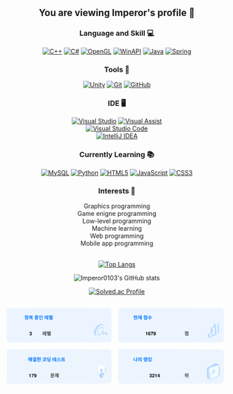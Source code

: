 <div align="center">

## You are viewing Imperor's profile 💾  
### Language and Skill 💻  
[![C++](https://custom-icon-badges.demolab.com/badge/C%2B%2B-%2300599C.svg?logo=cpp2&logoColor=white)](#) 
[![C#](https://custom-icon-badges.demolab.com/badge/C%23-%23239120.svg?logo=cshrp&logoColor=white)](#) 
[![OpenGL](https://custom-icon-badges.demolab.com/badge/OpenGL-%235586A4.svg?logo=opengl&logoColor=white)](#) 
[![WinAPI](https://custom-icon-badges.demolab.com/badge/WinAPI-%234F8A8B.svg?logo=windows&logoColor=white)](#) 
[![Java](https://custom-icon-badges.demolab.com/badge/Java-%23ED8B00.svg?logo=java&logoColor=white)](#) 
[![Spring](https://custom-icon-badges.demolab.com/badge/Spring-%236DB33F.svg?logo=spring&logoColor=white)](#) 
<br/>

### Tools 🔨  
[![Unity](https://custom-icon-badges.demolab.com/badge/Unity-000000.svg?logo=unity&logoColor=white)](#) 
[![Git](https://custom-icon-badges.demolab.com/badge/Git-%23F05032.svg?logo=git&logoColor=white)](#) 
[![GitHub](https://custom-icon-badges.demolab.com/badge/GitHub-181717.svg?logo=github&logoColor=white)](#)
<br/>

### IDE 🖥️ 
[![Visual Studio](https://custom-icon-badges.demolab.com/badge/Visual%20Studio-%235C2D91.svg?logo=visualstudio&logoColor=white)](#) 
[![Visual Assist](https://custom-icon-badges.demolab.com/badge/Visual%20Assist-%23FF6347.svg?logo=visualassist&logoColor=white)](#)
<br/>[![Visual Studio Code](https://custom-icon-badges.demolab.com/badge/Visual%20Studio%20Code-%23007ACC.svg?logo=visualstudiocode&logoColor=white)](#) 
<br/>[![IntelliJ IDEA](https://custom-icon-badges.demolab.com/badge/IntelliJ%20IDEA-%23000080.svg?logo=intellijidea&logoColor=white)](#)
<br/>

### Currently Learning 📚  
[![MySQL](https://custom-icon-badges.demolab.com/badge/MySQL-%234479A1.svg?logo=mysql&logoColor=white)](#) 
[![Python](https://custom-icon-badges.demolab.com/badge/Python-%233776AB.svg?logo=python&logoColor=white)](#) 
[![HTML5](https://custom-icon-badges.demolab.com/badge/HTML5-%23E34F26.svg?logo=html5&logoColor=white)](#) 
[![JavaScript](https://img.shields.io/badge/JavaScript-F7DF1E?logo=javascript&logoColor=black)](#) 
[![CSS3](https://custom-icon-badges.demolab.com/badge/CSS3-%231572B6.svg?logo=css3&logoColor=white)](#) 
<br/>

### Interests 🎯
Graphics programming<br/>
Game enigne programming<br/>
Low-level programming<br/>
Machine learning<br/>
Web programming<br/>
Mobile app programming
<br/><br/>

[![Top Langs](https://github-readme-stats.vercel.app/api/top-langs/?username=Imperor0103&layout=compact)](https://github.com/anuraghazra/github-readme-stats)<br/>

![Imperor0103's GitHub stats](https://github-readme-stats.vercel.app/api?username=Imperor0103&theme=chartreuse-dark&count_private=true&show_icons=true)<br/>

[![Solved.ac Profile](http://mazassumnida.wtf/api/v2/generate_badge?boj=imperor0103)](https://solved.ac/imperor0103/)<br/>

![Programmers Badge](https://raw.githubusercontent.com/Imperor0103/Programmers_Badge_Generator/main/result/result.svg)<br/>
</div>
